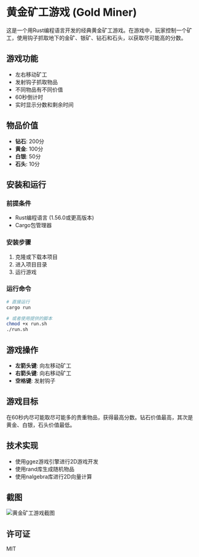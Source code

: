 # 黄金矿工游戏 (Gold Miner)

这是一个用Rust编程语言开发的经典黄金矿工游戏。在游戏中，玩家控制一个矿工，使用钩子抓取地下的金矿、银矿、钻石和石头，以获取尽可能高的分数。

## 游戏功能

- 左右移动矿工
- 发射钩子抓取物品
- 不同物品有不同价值
- 60秒倒计时
- 实时显示分数和剩余时间

## 物品价值

- **钻石**: 200分
- **黄金**: 100分
- **白银**: 50分
- **石头**: 10分

## 安装和运行

### 前提条件

- Rust编程语言 (1.56.0或更高版本)
- Cargo包管理器

### 安装步骤

1. 克隆或下载本项目
2. 进入项目目录
3. 运行游戏

### 运行命令

```bash
# 直接运行
cargo run

# 或者使用提供的脚本
chmod +x run.sh
./run.sh
```

## 游戏操作

- **左箭头键**: 向左移动矿工
- **右箭头键**: 向右移动矿工
- **空格键**: 发射钩子

## 游戏目标

在60秒内尽可能取尽可能多的贵重物品，获得最高分数。钻石价值最高，其次是黄金、白银，石头价值最低。

## 技术实现

- 使用ggez游戏引擎进行2D游戏开发
- 使用rand库生成随机物品
- 使用nalgebra库进行2D向量计算

## 截图

![黄金矿工游戏截图](https://example.com/gold_miner_screenshot.png)

## 许可证

MIT
